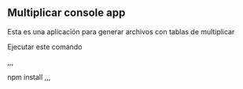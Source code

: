 

## Multiplicar console app

Esta es una aplicación para generar archivos con tablas de multiplicar

Ejecutar este comando

,,,

npm install
,,,